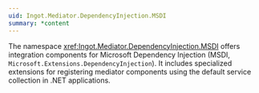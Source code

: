 ```yaml
---
uid: Ingot.Mediator.DependencyInjection.MSDI
summary: *content
---
```


The namespace <xref:Ingot.Mediator.DependencyInjection.MSDI> offers integration components 
for Microsoft Dependency Injection (MSDI, `Microsoft.Extensions.DependencyInjection`). It includes specialized extensions for registering mediator 
components using the default service collection in .NET applications.
